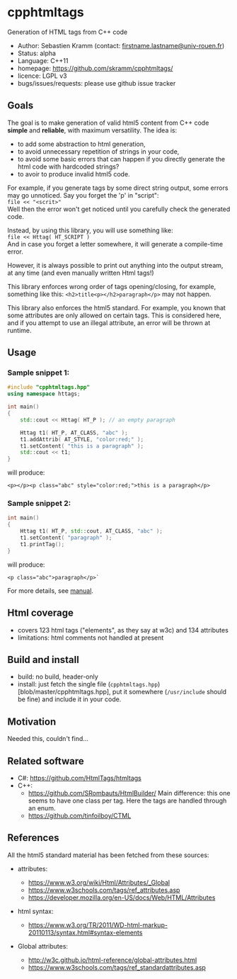 # cpphtmltags
Generation of HTML tags from C++ code

- Author: Sebastien Kramm (contact: firstname.lastname@univ-rouen.fr)
- Status: alpha
- Language: C++11
- homepage: https://github.com/skramm/cpphtmltags/
- licence: LGPL v3
- bugs/issues/requests: please use github issue tracker

## Goals

The goal is to make generation of valid html5 content from C++ code **simple** and **reliable**, with maximum versatility.
The idea is:
- to add some abstraction to html generation,
- to avoid unnecessary repetition of strings in your code,
- to avoid some basic errors that can happen if you directly generate the html code with hardcoded strings?
- to avoir to produce invalid html5 code.

For example, if you generate tags by some direct string output,
some errors may go unnoticed. Say you forget the 'p' in "script":<br>
`file << "<scrit>"`<br>
Well then the error won't get noticed until you carefully check the generated code.

Instead, by using this library, you will use something like:<br>
`file << Httag( HT_SCRIPT )`<br>
And in case you forget a letter somewhere, it will generate a compile-time error.

However, it is always possible to print out anything into the output stream, at any time (and even manually written Html tags!)

This library enforces wrong order of tags opening/closing, for example, something like this:
`<h2>title<p></h2>paragraph</p>`
may not happen.

This library also enforces the html5 standard.
For example, you known that some attributes are only allowed on certain tags.
This is considered here, and if you attempt to use an illegal attribute, an error will be thrown at runtime.

## Usage

### Sample snippet 1:

```C++
#include "cpphtmltags.hpp"
using namespace httags;

int main()
{
	std::cout << Httag( HT_P ); // an empty paragraph

	Httag t1( HT_P, AT_CLASS, "abc" );
	t1.addAttrib( AT_STYLE, "color:red;" );
	t1.setContent( "this is a paragraph" );
	std::cout << t1;
}
```
will produce:
```
<p></p><p class="abc" style="color:red;">this is a paragraph</p>
```

### Sample snippet 2:

```C++
int main()
{
	Httag t1( HT_P, std::cout, AT_CLASS, "abc" );
	t1.setContent( "paragraph" );
	t1.printTag();
}
```
will produce:
```
<p class="abc">paragraph</p>`
```

For more details, see [manual](manual.md).

## Html coverage
- covers 123 html tags ("elements", as they say at w3c) and 134 attributes
- limitations: html comments not handled at present

## Build and install
- build: no build, header-only
- install: just fetch the single file (`cpphtmltags.hpp`)[blob/master/cpphtmltags.hpp], put it somewhere (`/usr/include` should be fine) and include it in your code.

## Motivation
Needed this, couldn't find...

## Related software
- C#: https://github.com/HtmlTags/htmltags
- C++:
  - https://github.com/SRombauts/HtmlBuilder/
 Main difference: this one seems to have one class per tag. Here the tags are handled through an enum.
  - https://github.com/tinfoilboy/CTML

## References

All the html5 standard material has been fetched from these sources:
- attributes:
  - https://www.w3.org/wiki/Html/Attributes/_Global
  - https://www.w3schools.com/tags/ref_attributes.asp
  - https://developer.mozilla.org/en-US/docs/Web/HTML/Attributes

- html syntax:
  - https://www.w3.org/TR/2011/WD-html-markup-20110113/syntax.html#syntax-elements

- Global attributes:
  - http://w3c.github.io/html-reference/global-attributes.html
  - https://www.w3schools.com/tags/ref_standardattributes.asp
